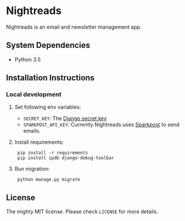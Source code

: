 # Nightreads

Nightreads is an email and newsletter management app.

## System Dependencies

- Python 3.5

## Installation Instructions

### Local development

1. Set following env variables:

    - `SECRET_KEY`: The [Django secret key](https://docs.djangoproject.com/en/1.9/ref/settings/#std:setting-SECRET_KEY)
    - `SPARKPOST_API_KEY`: Currently Nightreads uses [Sparkpost](https://www.sparkpost.com/) to send emails.

2. Install requirements:

        pip install -r requirements
        pip install ipdb django-debug-toolbar

3. Run migration:

        python manage.py migrate

## License

The mighty MIT license. Please check `LICENSE` for more details.
